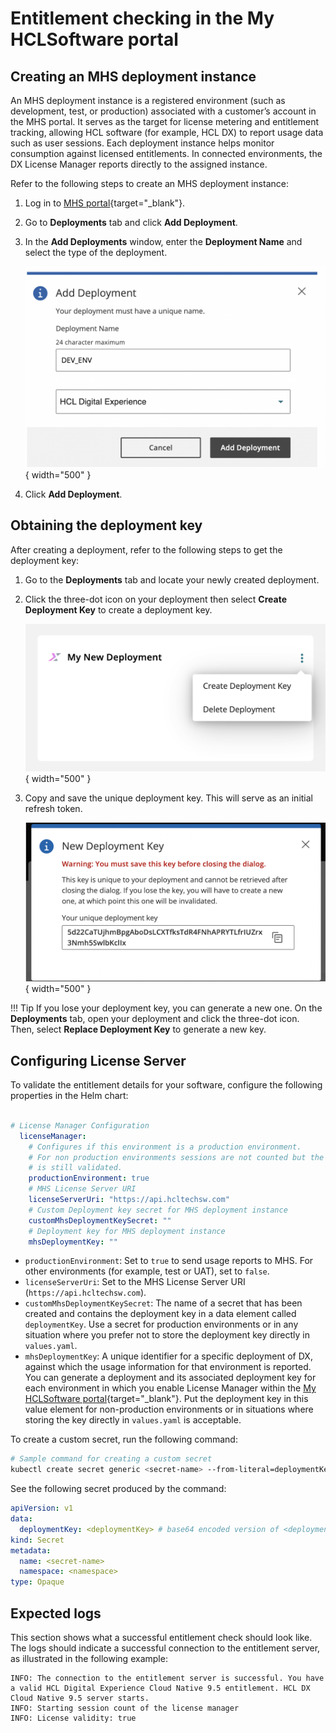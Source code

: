 # Entitlement checking in the My HCLSoftware portal

## Creating an MHS deployment instance

An MHS deployment instance is a registered environment (such as development, test, or production) associated with a customer’s account in the MHS portal. It serves as the target for license metering and entitlement tracking, allowing HCL software (for example, HCL DX) to report usage data such as user sessions. Each deployment instance helps monitor consumption against licensed entitlements. In connected environments, the DX License Manager reports directly to the assigned instance.

Refer to the following steps to create an MHS deployment instance:

1. Log in to [MHS portal](https://my.hcltechsw.com/){target="_blank"}.

2. Go to **Deployments** tab and click **Add Deployment**.

3. In the **Add Deployments** window, enter the **Deployment Name** and select the type of the deployment.

    ![Create Deployment](images/create_deployment.png){ width="500" }

4. Click **Add Deployment**.

## Obtaining the deployment key

After creating a deployment, refer to the following steps to get the deployment key:

1. Go to the **Deployments** tab and locate your newly created deployment.

2. Click the three-dot icon on your deployment then select **Create Deployment Key** to create a deployment key.

    ![More menu](images/create_dep_key.png){ width="500" }

3. Copy and save the unique deployment key. This will serve as an initial refresh token.

    ![Deployment key](images/new_deployment_key.png){ width="500" }

!!! Tip
    If you lose your deployment key, you can generate a new one. On the **Deployments** tab, open your deployment and click the three-dot icon. Then, select **Replace Deployment Key** to generate a new key.


## Configuring License Server

To validate the entitlement details for your software, configure the following properties in the Helm chart:

```yaml

# License Manager Configuration
  licenseManager:
    # Configures if this environment is a production environment.
    # For non production environments sessions are not counted but the license
    # is still validated.
    productionEnvironment: true
    # MHS License Server URI
    licenseServerUri: "https://api.hcltechsw.com"
    # Custom Deployment key secret for MHS deployment instance
    customMhsDeploymentKeySecret: ""
    # Deployment key for MHS deployment instance
    mhsDeploymentKey: ""

```

- `productionEnvironment`: Set to `true` to send usage reports to MHS. For other environments (for example, test or UAT), set to `false`.
- `licenseServerUri`: Set to the MHS License Server URI (`https://api.hcltechsw.com`).
- `customMhsDeploymentKeySecret`: The name of a secret that has been created and contains the deployment key in a data element called `deploymentKey`. Use a secret for production environments or in any situation where you prefer not to store the deployment key directly in `values.yaml`.
- `mhsDeploymentKey`: A unique identifier for a specific deployment of DX, against which the usage information for that environment is reported. You can generate a deployment and its associated deployment key for each environment in which you enable License Manager within the [My HCLSoftware portal](https://my.hcltechsw.com/){target="_blank"}. Put the deployment key in this value element for non-production environments or in situations where storing the key directly in `values.yaml` is acceptable.

To create a custom secret, run the following command:

```sh
# Sample command for creating a custom secret
kubectl create secret generic <secret-name> --from-literal=deploymentKey=<deploymentKey> --namespace=<namespace>
```

See the following secret produced by the command:

```yaml
apiVersion: v1
data:
  deploymentKey: <deploymentKey> # base64 encoded version of <deploymentKey> from the command
kind: Secret
metadata:
  name: <secret-name>
  namespace: <namespace>
type: Opaque
```

## Expected logs

This section shows what a successful entitlement check should look like. The logs should indicate a successful connection to the entitlement server, as illustrated in the following example:

```log
INFO: The connection to the entitlement server is successful. You have a valid HCL Digital Experience Cloud Native 9.5 entitlement. HCL DX Cloud Native 9.5 server starts.
INFO: Starting session count of the license manager
INFO: License validity: true
```
